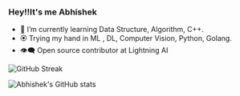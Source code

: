 ### Hey!!It's me Abhishek
- 🌱 I’m currently learning Data Structure, Algorithm, C++.
- 🏵 Trying my hand in ML , DL, Computer Vision, Python, Golang.
-  👁️‍🗨️ Open source contributor at Lightning AI

![GitHub Streak](http://github-readme-streak-stats.herokuapp.com?user=01AbhiSingh&theme=tokyonight&hide_border=true&date_format=M%20j%5B%2C%20Y%5D)

![Abhishek's GitHub stats](https://github-readme-stats.vercel.app/api?username=01AbhiSingh&theme=tokyonight )
